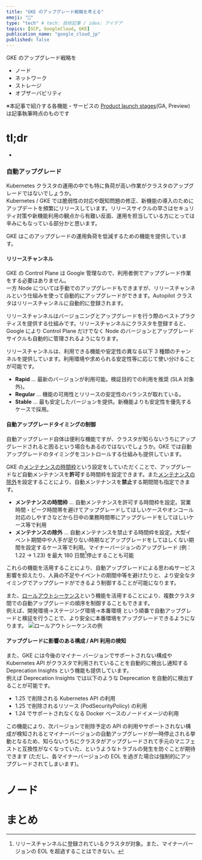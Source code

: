 ```yaml
---
title: "GKE のアップグレード戦略を考える"
emoji: "🐲"
type: "tech" # tech: 技術記事 / idea: アイデア
topics: [GCP, GoogleCloud, GKE]
publication_name: "google_cloud_jp"
published: false
---
```

GKE のアップグレード戦略を

* ノード
* ネットワーク
* ストレージ
* オブザーバビリティ

※本記事で紹介する各機能・サービスの [Product launch stages](https://cloud.google.com/products#product-launch-stages)(GA, Preview) は記事執筆時点のものです

# tl;dr
* 


### 自動アップグレード
Kubernetes クラスタの運用の中でも特に負荷が高い作業がクラスタのアップグレードではないでしょうか。  
Kubernetes / GKE では脆弱性の対応や既知問題の修正、新機能の導入のためにアップデートを頻繁にリリースしています。リリースサイクルの早さはセキュリティ対策や新機能利用の観点から有難い反面、運用を担当している方にとっては辛みにもなっている部分かと思います。  

GKE はこのアップグレードの運用負荷を低減するための機能を提供しています。  

#### リリースチャンネル
GKE の Control Plane は Google 管理なので、利用者側でアップグレード作業をする必要はありません。  
一方 Node については手動でのアップグレードもできますが、リリースチャンネルという仕組みを使って自動的にアップグレードができます。Autopilot クラスタはリリースチャンネルに自動的に登録されます。  

リリースチャンネルはバージョニングとアップグレードを行う際のベストプラクティスを提供する仕組みです。リリースチャンネルにクラスタを登録すると、 Google により Control Plane だけでなく Node のバージョンとアップグレードサイクルも自動的に管理されるようになります。  

リリースチャンネルは、利用できる機能や安定性の異なる以下 3 種類のチャンネルを提供しています。利用環境や求められる安定性等に応じて使い分けることが可能です。  
* **Rapid** ... 最新のバージョンが利用可能。検証目的での利用を推奨 (SLA 対象外)。
* **Regular** ... 機能の可用性とリリースの安定性のバランスが取れている。
* **Stable** ... 最も安定したバージョンを提供。新機能よりも安定性を優先するケースで採用。
 

#### 自動アップグレードタイミングの制御
自動アップグレード自体は便利な機能ですが、クラスタが知らないうちにアップグレードされると困るという場合もあるのではないでしょうか。GKE では自動アップグレードのタイミングをコントロールする仕組みも提供しています。  

GKE の[メンテナンスの時間枠](https://cloud.google.com/kubernetes-engine/docs/concepts/maintenance-windows-and-exclusions#maintenance_windows)という設定をしていただくことで、アップグレードなど自動メンテナンスを**許可**する時間枠を設定できます。また[メンテナンスの除外](https://cloud.google.com/kubernetes-engine/docs/concepts/maintenance-windows-and-exclusions#exclusions)を設定することにより、自動メンテナンスを**禁止**する期間間も指定できます。  

* **メンテナンスの時間枠** ... 自動メンテナンスを許可する時間枠を設定。営業時間・ピーク時間帯を避けてアップグレードしてほしいケースやオンコール対応のしやすさなどから日中の業務時間帯にアップグレードをしてほしいケース等で利用
* **メンテナンスの除外** ... 自動メンテナンスを禁止する時間枠を設定。大型イベント期間中や人手が足りない時期などアップグレードをしてほしくない期間を設定するケース等で利用。マイナーバージョンのアップグレード (例：1.22 -> 1.23) を最大 180 日間[^1]停止することも可能

これらの機能を活用することにより、自動アップグレードによる思わぬサービス影響を抑えたり、人員の不足やイベントの期間中等を避けたりと、より安全なタイミングでアップグレードができるよう制御することが可能になります。  

また、[ロールアウトシーケンス](https://cloud.google.com/kubernetes-engine/docs/concepts/about-rollout-sequencing?hl=ja)という機能を活用することにより、複数クラスタ間での自動アップグレードの順序を制御することもできます。  
例えば、開発環境→ステージング環境→本番環境 という順番で自動アップグレードと検証を行うことで、より安全に本番環境をアップグレードできるようになります。
![ロールアウトシーケンスの例](images/rollout-sequencing.png)

[^1]: リリースチャンネルに登録されているクラスタが対象。また、マイナーバージョンの EOL を超過することはできない。

#### アップグレードに影響のある構成 / API 利用の検知
また、GKE には今後のマイナー バージョンでサポートされない構成や Kubernetes API がクラスタで利用されていることを自動的に検出し通知する Deprecation Insights という機能も提供しています。  
例えば Deprecation Insights では以下のような Deprecation を自動的に検出することが可能です。
* 1.25 で削除される Kubernetes API の利用
* 1.25 で削除されるリソース (PodSecurityPolicy) の利用
* 1.24 でサポートされなくなる Docker ベースのノードイメージの利用

この機能により、次バージョンで削除予定の API の利用やサポートされない構成が検知されるとマイナーバージョンの自動アップグレードが一時停止される挙動となるため、知らないうちにクラスタがアップグレードされて手元のマニフェストと互換性がなくなっていた、というようなトラブルの発生を防ぐことが期待できます (ただし、各マイナーバージョンの EOL を過ぎた場合は強制的にアップグレードされてしまいます)。  


# ノード



# まとめ
